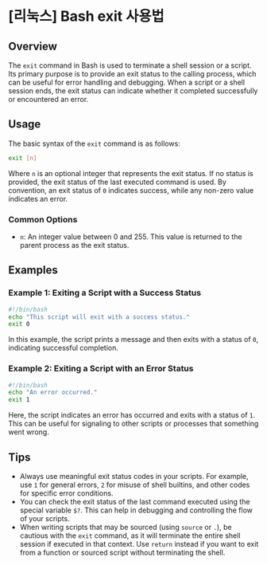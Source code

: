 # [리눅스] Bash exit 사용법

## Overview
The `exit` command in Bash is used to terminate a shell session or a script. Its primary purpose is to provide an exit status to the calling process, which can be useful for error handling and debugging. When a script or a shell session ends, the exit status can indicate whether it completed successfully or encountered an error.

## Usage
The basic syntax of the `exit` command is as follows:

```bash
exit [n]
```

Where `n` is an optional integer that represents the exit status. If no status is provided, the exit status of the last executed command is used. By convention, an exit status of `0` indicates success, while any non-zero value indicates an error.

### Common Options
- `n`: An integer value between 0 and 255. This value is returned to the parent process as the exit status.
  
## Examples

### Example 1: Exiting a Script with a Success Status
```bash
#!/bin/bash
echo "This script will exit with a success status."
exit 0
```
In this example, the script prints a message and then exits with a status of `0`, indicating successful completion.

### Example 2: Exiting a Script with an Error Status
```bash
#!/bin/bash
echo "An error occurred."
exit 1
```
Here, the script indicates an error has occurred and exits with a status of `1`. This can be useful for signaling to other scripts or processes that something went wrong.

## Tips
- Always use meaningful exit status codes in your scripts. For example, use `1` for general errors, `2` for misuse of shell builtins, and other codes for specific error conditions.
- You can check the exit status of the last command executed using the special variable `$?`. This can help in debugging and controlling the flow of your scripts.
- When writing scripts that may be sourced (using `source` or `.`), be cautious with the `exit` command, as it will terminate the entire shell session if executed in that context. Use `return` instead if you want to exit from a function or sourced script without terminating the shell.